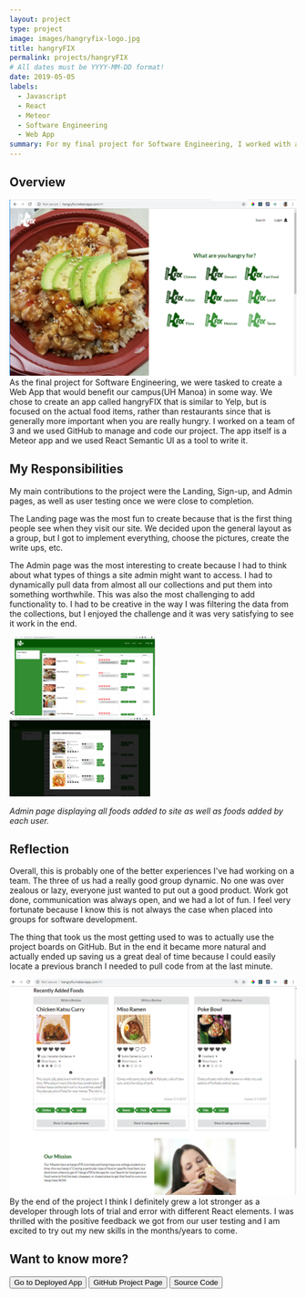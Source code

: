 ```yaml
---
layout: project
type: project
image: images/hangryfix-logo.jpg
title: hangryFIX
permalink: projects/hangryFIX
# All dates must be YYYY-MM-DD format!
date: 2019-05-05
labels:
  - Javascript
  - React
  - Meteor
  - Software Engineering
  - Web App
summary: For my final project for Software Engineering, I worked with a team to develop a Web App that would help alleviate hangriness on UH Manoa's campus.
---
```



## Overview
 <img class="ui medium left floated image" src="../images/hf-landing.png">
As the final project for Software Engineering, we were tasked to create a Web App that would benefit our campus(UH Manoa) in some way.  We chose to create an app called hangryFIX that is similar to Yelp, but is focused on the actual food items, rather than restaurants since that is generally more important when you are really hungry.  I worked on a team of 3 and we used GitHub to manage and code our project.  The app itself is a Meteor app and we used React Semantic UI as a tool to write it.

## My Responsibilities

My main contributions to the project were the Landing, Sign-up, and Admin pages, as well as user testing once we were close to completion.

The Landing page was the most fun to create because that is the first thing people see when they visit our site.  We decided upon the general layout as a group, but I got to implement everything, choose the pictures, create the write ups, etc.

The Admin page was the most interesting to create because I had to think about what types of things a site admin might want to access.  I had to dynamically pull data from almost all our collections and put them into something worthwhile.  This was also the most challenging to add functionality to.  I had to be creative in the way I was filtering the data from the collections, but I enjoyed the challenge and it was very satisfying to see it work in the end.

<div class="ui images">
  <<img class="ui image" src="../images/hf-admin.png" width="49%">
   <img class="ui image" src="../images/hf-admin2a.png" width="49%">
</div>

*Admin page displaying all foods added to site as well as foods added by each user.*

## Reflection
Overall, this is probably one of the better experiences I've had working on a team.  The three of us had a really good group dynamic.  No one was over zealous or lazy, everyone just wanted to put out a good product.  Work got done, communication was always open, and we had a lot of fun.  I feel very fortunate because I know this is not always the case when placed into groups for software development.  

The thing that took us the most getting used to was to actually use the project boards on GitHub.  But in the end it became more natural and actually ended up saving us a great deal of time because I could easily locate a previous branch I needed to pull code from at the last minute.

<img class="ui medium right floated image" src="../images/hf-landing2.png">
By the end of the project I think I definitely grew a lot stronger as a developer through lots of trial and error with different React elements.  I was thrilled with the positive feedback we got from our user testing and I am excited to try out my new skills in the months/years to come.


## Want to know more?

<div>
<a href="http://hangryfix.meteorapp.com/#/"><button>Go to Deployed App</button></a>
<a href="https://hangryfix.github.io/"><button>GitHub Project Page</button></a>
<a href="https://github.com/hangryfix/hangryfix"><button>Source Code</button></a>
</div>
